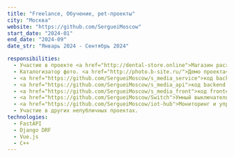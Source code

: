 ```yaml
---
title: "Freelance, Обучение, pet-проекты"
city: "Москва"
website: "https://github.com/SergueiMoscow"
start_date: "2024-01"
end_date: "2024-09"
date_str: "Январь 2024 - Сентябрь 2024"

responsibilities:
  - Участие в проекте <a href="http://dental-store.online">Магазин расходников для стоматологий</a> - <a href="https://github.com/a-krasilskaya/dentalstore">код</a>
  - Каталогизатор фото. <a href="http://photo.b-site.ru/">Демо проекта</a> 
  - <a href="https://github.com/SergueiMoscow/s_media_service">код backend сервиса (FastAPI)</a>
  - <a href="https://github.com/SergueiMoscow/s_media_api">код backend API (Django DRF)</a>
  - <a href="https://github.com/SergueiMoscow/s_media_front">код frontend (Vue JS)</a>
  - <a href="https://github.com/SergueiMoscow/Switch">Умный выключатель - прошивка для ESP8266  (C++)</a>
  - <a href="https://github.com/SergueiMoscow/iot-hub">Мониторинг и управление умными устройствами с прошивкой Switch -  (FastAPI)</a>
  - Участие в других непубличных проектах.
technologies:
  - FastAPI
  - Django DRF
  - Vue.js
  - C++
---
```

